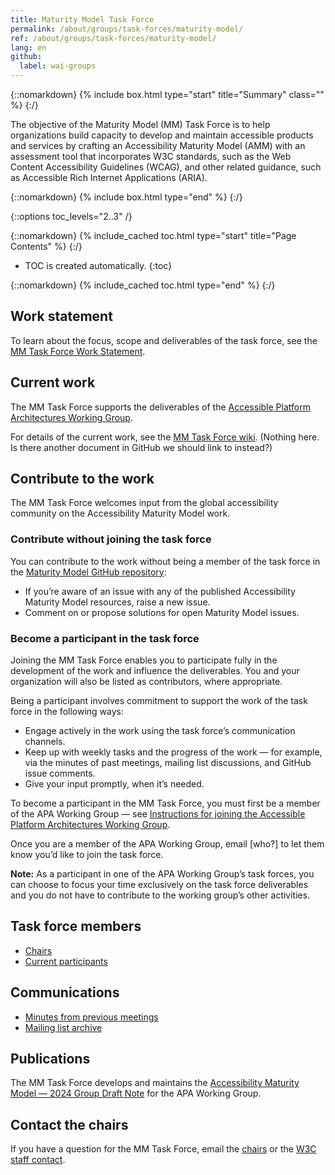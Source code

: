 ```yaml
---
title: Maturity Model Task Force
permalink: /about/groups/task-forces/maturity-model/
ref: /about/groups/task-forces/maturity-model/
lang: en
github:
  label: wai-groups
---
```


{::nomarkdown}
{% include box.html type="start" title="Summary" class="" %}
{:/}

The objective of the Maturity Model (MM) Task Force is to help organizations build capacity to develop and maintain accessible products and services by crafting an Accessibility Maturity Model (AMM) with an assessment tool that incorporates W3C standards, such as the Web Content Accessibility Guidelines (WCAG), and other related guidance, such as Accessible Rich Internet Applications (ARIA).

{::nomarkdown}
{% include box.html type="end" %}
{:/}

{::options toc_levels="2..3" /}

{::nomarkdown}
{% include_cached toc.html type="start" title="Page Contents" %}
{:/}

-   TOC is created automatically.
{:toc}

{::nomarkdown}
{% include_cached toc.html type="end" %}
{:/}

## Work statement

To learn about the focus, scope and deliverables of the task force, see the [MM Task Force Work Statement](/about/groups/task-forces/maturity-model/work-statement/).

## Current work

The MM Task Force supports the deliverables of the [Accessible Platform Architectures Working Group](/about/groups/apawg/).

For details of the current work, see the [MM Task Force wiki](https://github.com/w3c/maturity-model/wiki). (Nothing here. Is there another document in GitHub we should link to instead?)

## Contribute to the work

The MM Task Force welcomes input from the global accessibility community on the Accessibility Maturity Model work.

### Contribute without joining the task force

You can contribute to the work without being a member of the task force in the [Maturity Model GitHub repository](https://github.com/w3c/maturity-model/issues):
* If you’re aware of an issue with any of the published Accessibility Maturity Model resources, raise a new issue.
* Comment on or propose solutions for open Maturity Model issues.

### Become a participant in the task force

Joining the MM Task Force enables you to participate fully in the development of the work and influence the deliverables. You and your organization will also be listed as contributors, where appropriate.

Being a participant involves commitment to support the work of the task force in the following ways:

* Engage actively in the work using the task force’s communication channels.
* Keep up with weekly tasks and the progress of the work &mdash; for example, via the minutes of past meetings, mailing list discussions, and GitHub issue comments.
* Give your input promptly, when it’s needed.

To become a participant in the MM Task Force, you must first be a member of the APA Working Group &mdash; see [Instructions for joining the Accessible Platform Architectures Working Group](https://www.w3.org/groups/wg/apa/instructions/).

Once you are a member of the APA Working Group, email [who?] to let them know you’d like to join the task force.

**Note:** As a participant in one of the APA Working Group’s task forces, you can choose to focus your time exclusively on the task force deliverables and you do not have to contribute to the working group’s other activities.

## Task force members

* [Chairs](https://www.w3.org/groups/tf/maturity/participants/#chairs)
* [Current participants](https://www.w3.org/groups/tf/maturity/participants/#participants)

## Communications

* [Minutes from previous meetings](https://www.w3.org/WAI/APA/task-forces/maturity-model/minutes)
* [Mailing list archive](https://lists.w3.org/Archives/Public/public-maturity/)

## Publications

The MM Task Force develops and maintains the [Accessibility Maturity Model &mdash; 2024 Group Draft Note](https://www.w3.org/TR/maturity-model/) for the APA Working Group.

## Contact the chairs

If you have a question for the MM Task Force, email the [chairs](https://www.w3.org/groups/tf/maturity/participants/#chairs) or the [W3C staff contact](https://www.w3.org/groups/tf/maturity/participants/#staff).